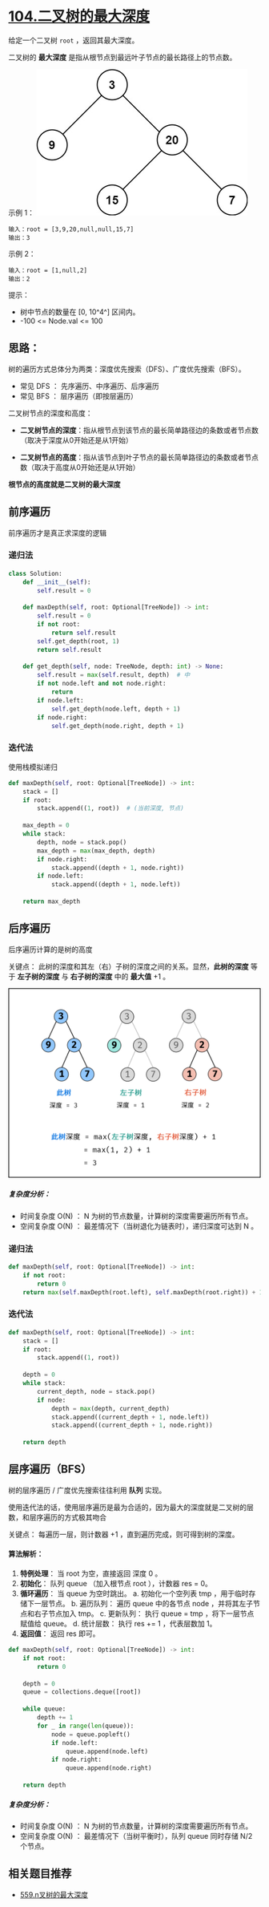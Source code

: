 # [104.二叉树的最大深度](https://leetcode.cn/problems/maximum-depth-of-binary-tree/description/)

给定一个二叉树 `root` ，返回其最大深度。

二叉树的 **最大深度** 是指从根节点到最远叶子节点的最长路径上的节点数。

示例 1：
![](asserts/104/01.png)
```
输入：root = [3,9,20,null,null,15,7]
输出：3
```

示例 2：
```
输入：root = [1,null,2]
输出：2
```

提示：

- 树中节点的数量在 [0, 10^4^] 区间内。
- -100 <= Node.val <= 100

## 思路：
树的遍历方式总体分为两类：深度优先搜索（DFS）、广度优先搜索（BFS）。

- 常见 DFS ： 先序遍历、中序遍历、后序遍历
- 常见 BFS ： 层序遍历（即按层遍历）

二叉树节点的深度和高度：

- **二叉树节点的深度**：指从根节点到该节点的最长简单路径边的条数或者节点数（取决于深度从0开始还是从1开始）

- **二叉树节点的高度**：指从该节点到叶子节点的最长简单路径边的条数或者节点数（取决于高度从0开始还是从1开始）

**根节点的高度就是二叉树的最大深度**

## 前序遍历

前序遍历才是真正求深度的逻辑

### 递归法

```python
class Solution:
    def __init__(self):
        self.result = 0

    def maxDepth(self, root: Optional[TreeNode]) -> int:
        self.result = 0
        if not root: 
            return self.result
        self.get_depth(root, 1)
        return self.result

    def get_depth(self, node: TreeNode, depth: int) -> None:
        self.result = max(self.result, depth)  # 中
        if not node.left and not node.right: 
            return
        if node.left:  
            self.get_depth(node.left, depth + 1)
        if node.right: 
            self.get_depth(node.right, depth + 1)
```

### 迭代法

使用栈模拟递归

```python
def maxDepth(self, root: Optional[TreeNode]) -> int:
    stack = []
    if root:
        stack.append((1, root))  # (当前深度, 节点)
    
    max_depth = 0
    while stack:
        depth, node = stack.pop()
        max_depth = max(max_depth, depth)
        if node.right:
            stack.append((depth + 1, node.right))
        if node.left:
            stack.append((depth + 1, node.left))
    
    return max_depth
```

## 后序遍历

后序遍历计算的是树的高度

关键点： 此树的深度和其左（右）子树的深度之间的关系。显然，**此树的深度** 等于 **左子树的深度** 与 **右子树的深度** 中的 **最大值** +1 。

![](asserts/104/02.png)

##### 复杂度分析：
- 时间复杂度 O(N) ： N 为树的节点数量，计算树的深度需要遍历所有节点。
- 空间复杂度 O(N) ： 最差情况下（当树退化为链表时），递归深度可达到 N 。

### 递归法

```python
def maxDepth(self, root: Optional[TreeNode]) -> int:
    if not root: 
        return 0
    return max(self.maxDepth(root.left), self.maxDepth(root.right)) + 1
```

### 迭代法

```python
def maxDepth(self, root: Optional[TreeNode]) -> int:
    stack = []
    if root: 
        stack.append((1, root))
    
    depth = 0
    while stack:
        current_depth, node = stack.pop()
        if node:
            depth = max(depth, current_depth)
            stack.append((current_depth + 1, node.left))
            stack.append((current_depth + 1, node.right))
    
    return depth
```

## 层序遍历（BFS）

树的层序遍历 / 广度优先搜索往往利用 **队列** 实现。

使用迭代法的话，使用层序遍历是最为合适的，因为最大的深度就是二叉树的层数，和层序遍历的方式极其吻合

关键点： 每遍历一层，则计数器 +1 ，直到遍历完成，则可得到树的深度。

#### 算法解析：
1. **特例处理**： 当 root​ 为空，直接返回 深度 0 。
2. **初始化**： 队列 queue （加入根节点 root ），计数器 res = 0。
3. **循环遍历**： 当 queue 为空时跳出。
    a. 初始化一个空列表 tmp ，用于临时存储下一层节点。
    b. 遍历队列： 遍历 queue 中的各节点 node ，并将其左子节点和右子节点加入 tmp。
    c. 更新队列： 执行 queue = tmp ，将下一层节点赋值给 queue。
    d. 统计层数： 执行 res += 1 ，代表层数加 1。
4. **返回值**： 返回 res 即可。

```python
def maxDepth(self, root: Optional[TreeNode]) -> int:
    if not root:
        return 0
    
    depth = 0
    queue = collections.deque([root])
    
    while queue:
        depth += 1
        for _ in range(len(queue)):
            node = queue.popleft()
            if node.left:
                queue.append(node.left)
            if node.right:
                queue.append(node.right)
    
    return depth
```

##### 复杂度分析：
- 时间复杂度 O(N) ： N 为树的节点数量，计算树的深度需要遍历所有节点。
- 空间复杂度 O(N) ： 最差情况下（当树平衡时），队列 queue 同时存储 N/2 个节点。

## 相关题目推荐

- [559.n叉树的最大深度](https://leetcode.cn/problems/maximum-depth-of-n-ary-tree/)
